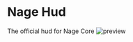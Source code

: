 # Nage Hud
The official hud for Nage Core
![preview](https://github.com/user-attachments/assets/3debb545-e11a-41ef-a1ff-b4c40d6c7c3d)
